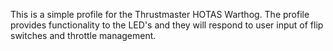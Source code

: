This is a simple profile for the Thrustmaster HOTAS Warthog.
The profile provides functionality to the LED's and they will respond to user input of flip switches and throttle management.
